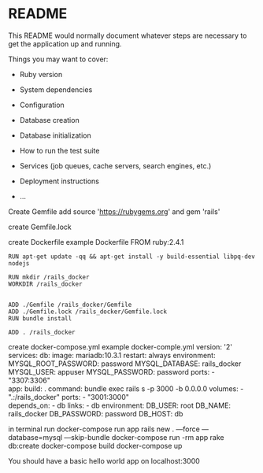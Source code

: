 # README

This README would normally document whatever steps are necessary to get the
application up and running.

Things you may want to cover:

* Ruby version

* System dependencies

* Configuration

* Database creation

* Database initialization

* How to run the test suite

* Services (job queues, cache servers, search engines, etc.)

* Deployment instructions

* ...

Create Gemfile
	add source 'https://rubygems.org' 
	and gem 'rails'

create Gemfile.lock

create Dockerfile
example Dockerfile
	FROM ruby:2.4.1

	RUN apt-get update -qq && apt-get install -y build-essential libpq-dev nodejs

	RUN mkdir /rails_docker
	WORKDIR /rails_docker


	ADD ./Gemfile /rails_docker/Gemfile
	ADD ./Gemfile.lock /rails_docker/Gemfile.lock
	RUN bundle install

	ADD . /rails_docker

create docker-compose.yml
example docker-comple.yml
	version: '2'
	services:
	  db:
	    image: mariadb:10.3.1
	    restart: always
	    environment:
	      MYSQL_ROOT_PASSWORD: password
	      MYSQL_DATABASE: rails_docker
	      MYSQL_USER: appuser
	      MYSQL_PASSWORD: password
	    ports:
	      - "3307:3306"  
	  app:
	    build: .
	    command: bundle exec rails s -p  3000 -b 0.0.0.0 
	    volumes:
	      - ".:/rails_docker"
	    ports:
	      - "3001:3000"  
	    depends_on:
	      - db
	    links:
	      - db
	    environment:
	      DB_USER: root
	      DB_NAME: rails_docker
	      DB_PASSWORD: password
	      DB_HOST: db

in terminal run
	docker-compose run app rails new . —force —database=mysql —skip-bundle
	docker-compose run -rm app rake db:create
	docker-compose build
	docker-compose up

You should have a basic hello world app on localhost:3000

	
